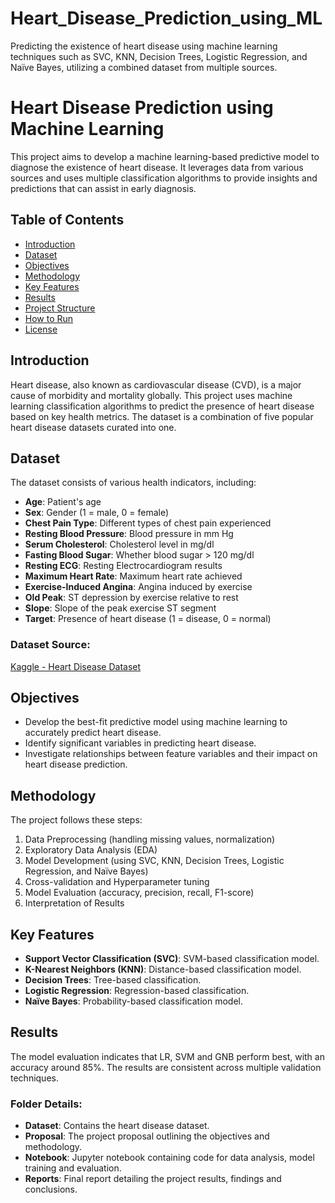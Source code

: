 # Heart_Disease_Prediction_using_ML
Predicting the existence of heart disease using machine learning techniques such as SVC, KNN, Decision Trees, Logistic Regression, and Naïve Bayes, utilizing a combined dataset from multiple sources.

# Heart Disease Prediction using Machine Learning

This project aims to develop a machine learning-based predictive model to diagnose the existence of heart disease. It leverages data from various sources and uses multiple classification algorithms to provide insights and predictions that can assist in early diagnosis.

## Table of Contents
- [Introduction](#introduction)
- [Dataset](#dataset)
- [Objectives](#objectives)
- [Methodology](#methodology)
- [Key Features](#key-features)
- [Results](#results)
- [Project Structure](#project-structure)
- [How to Run](#how-to-run)
- [License](#license)

## Introduction
Heart disease, also known as cardiovascular disease (CVD), is a major cause of morbidity and mortality globally. This project uses machine learning classification algorithms to predict the presence of heart disease based on key health metrics. The dataset is a combination of five popular heart disease datasets curated into one.

## Dataset
The dataset consists of various health indicators, including:
- **Age**: Patient's age
- **Sex**: Gender (1 = male, 0 = female)
- **Chest Pain Type**: Different types of chest pain experienced
- **Resting Blood Pressure**: Blood pressure in mm Hg
- **Serum Cholesterol**: Cholesterol level in mg/dl
- **Fasting Blood Sugar**: Whether blood sugar > 120 mg/dl
- **Resting ECG**: Resting Electrocardiogram results
- **Maximum Heart Rate**: Maximum heart rate achieved
- **Exercise-Induced Angina**: Angina induced by exercise
- **Old Peak**: ST depression by exercise relative to rest
- **Slope**: Slope of the peak exercise ST segment
- **Target**: Presence of heart disease (1 = disease, 0 = normal)

### Dataset Source:
[Kaggle - Heart Disease Dataset](https://www.kaggle.com/datasets/mexwell/heart-disease-dataset)

## Objectives
- Develop the best-fit predictive model using machine learning to accurately predict heart disease.
- Identify significant variables in predicting heart disease.
- Investigate relationships between feature variables and their impact on heart disease prediction.

## Methodology
The project follows these steps:
1. Data Preprocessing (handling missing values, normalization)
2. Exploratory Data Analysis (EDA)
3. Model Development (using SVC, KNN, Decision Trees, Logistic Regression, and Naïve Bayes)
4. Cross-validation and Hyperparameter tuning
5. Model Evaluation (accuracy, precision, recall, F1-score)
6. Interpretation of Results

## Key Features
- **Support Vector Classification (SVC)**: SVM-based classification model.
- **K-Nearest Neighbors (KNN)**: Distance-based classification model.
- **Decision Trees**: Tree-based classification.
- **Logistic Regression**: Regression-based classification.
- **Naïve Bayes**: Probability-based classification model.

## Results
The model evaluation indicates that LR, SVM and GNB perform best, with an accuracy around 85%. The results are consistent across multiple validation techniques.

### Folder Details:
- **Dataset**: Contains the heart disease dataset.
- **Proposal**: The project proposal outlining the objectives and methodology.
- **Notebook**: Jupyter notebook containing code for data analysis, model training and evaluation.
- **Reports**: Final report detailing the project results, findings and conclusions.
